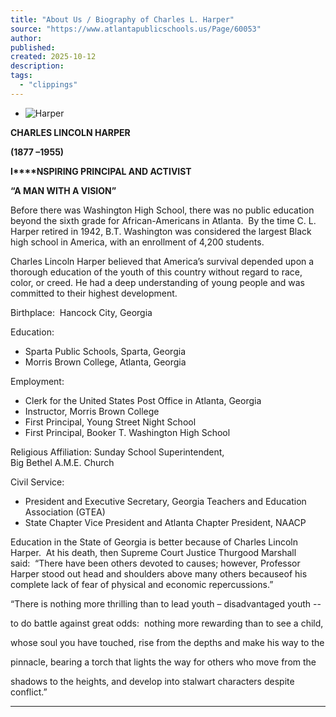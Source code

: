 ```yaml
---
title: "About Us / Biography of Charles L. Harper"
source: "https://www.atlantapublicschools.us/Page/60053"
author:
published:
created: 2025-10-12
description:
tags:
  - "clippings"
---
```

- ![Harper ](https://www.atlantapublicschools.us/cms/lib/GA01000924/Centricity/Domain/14132/635896813746181405-Charles-Lincoln-Harper.jpg "Harper")

**CHARLES LINCOLN HARPER**

**(1877 –1955)**

**I****NSPIRING PRINCIPAL AND ACTIVIST** 

**“A MAN WITH A VISION”**

Before there was Washington High School, there was no public education beyond the sixth grade for African-Americans in Atlanta.  By the time C. L. Harper retired in 1942, B.T. Washington was considered the largest Black high school in America, with an enrollment of 4,200 students.

Charles Lincoln Harper believed that America’s survival depended upon a thorough education of the youth of this country without regard to race, color, or creed. He had a deep understanding of young people and was committed to their highest development.

Birthplace:  Hancock City, Georgia

Education:                   

- Sparta Public Schools, Sparta, Georgia
- Morris Brown College, Atlanta, Georgia

Employment:              

- Clerk for the United States Post Office in Atlanta, Georgia
- Instructor, Morris Brown College
- First Principal, Young Street Night School
- First Principal, Booker T. Washington High School

Religious Affiliation: Sunday School Superintendent, Big Bethel A.M.E. Church

Civil Service:             

- President and Executive Secretary, Georgia Teachers and Education Association (GTEA)
- State Chapter Vice President and Atlanta Chapter President, NAACP

Education in the State of Georgia is better because of Charles Lincoln Harper.  At his death, then Supreme Court Justice Thurgood Marshall said:  “There have been others devoted to causes; however, Professor Harper stood out head and shoulders above many others becauseof his complete lack of fear of physical and economic repercussions.”

“There is nothing more thrilling than to lead youth – disadvantaged youth -- 

to do battle against great odds:  nothing more rewarding than to see a child,

whose soul you have touched, rise from the depths and make his way to the

pinnacle, bearing a torch that lights the way for others who move from the

shadows to the heights, and develop into stalwart characters despite conflict.”



---